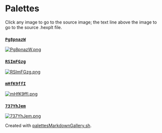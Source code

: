 # Palettes

Click any image to go to the source image; the text line above the image to go to the source .hexplt file.

### [`Pg8pnazW`](Pg8pnazW.hexplt)

[ ![Pg8pnazW.png](Pg8pnazW.png) ](Pg8pnazW.png)

### [`RSImFGzg`](RSImFGzg.hexplt)

[ ![RSImFGzg.png](RSImFGzg.png) ](RSImFGzg.png)

### [`mHfK9ffI`](mHfK9ffI.hexplt)

[ ![mHfK9ffI.png](mHfK9ffI.png) ](mHfK9ffI.png)

### [`737YhJem`](737YhJem.hexplt)

[ ![737YhJem.png](737YhJem.png) ](737YhJem.png)

Created with [palettesMarkdownGallery.sh](https://github.com/earthbound19/_ebDev/blob/master/scripts/palettesMarkdownGallery.sh).